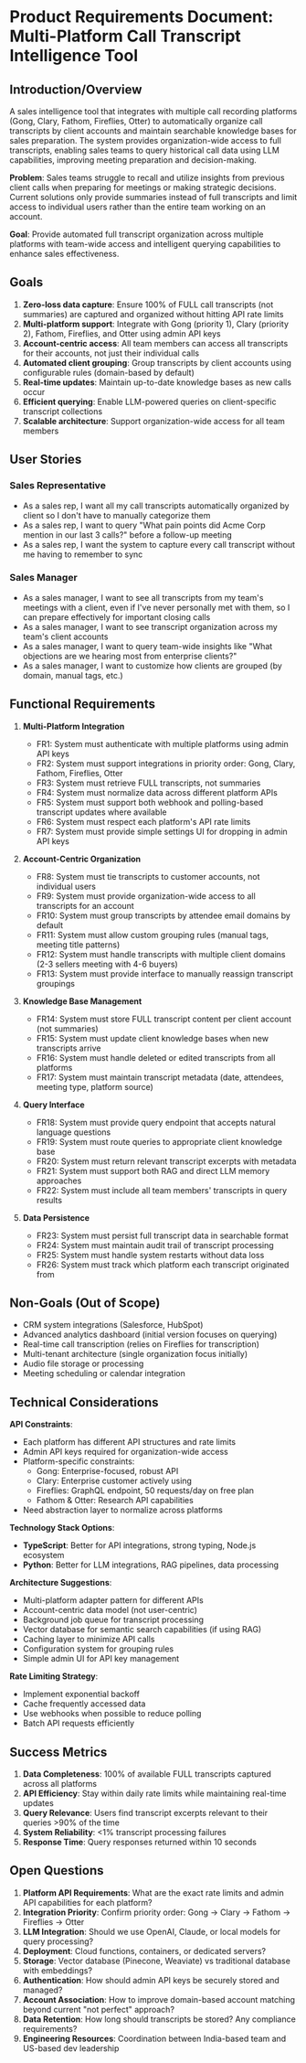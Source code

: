 # Product Requirements Document: Multi-Platform Call Transcript Intelligence Tool

## Introduction/Overview

A sales intelligence tool that integrates with multiple call recording platforms (Gong, Clary, Fathom, Fireflies, Otter) to automatically organize call transcripts by client accounts and maintain searchable knowledge bases for sales preparation. The system provides organization-wide access to full transcripts, enabling sales teams to query historical call data using LLM capabilities, improving meeting preparation and decision-making.

**Problem**: Sales teams struggle to recall and utilize insights from previous client calls when preparing for meetings or making strategic decisions. Current solutions only provide summaries instead of full transcripts and limit access to individual users rather than the entire team working on an account.

**Goal**: Provide automated full transcript organization across multiple platforms with team-wide access and intelligent querying capabilities to enhance sales effectiveness.

## Goals

1. **Zero-loss data capture**: Ensure 100% of FULL call transcripts (not summaries) are captured and organized without hitting API rate limits
2. **Multi-platform support**: Integrate with Gong (priority 1), Clary (priority 2), Fathom, Fireflies, and Otter using admin API keys
3. **Account-centric access**: All team members can access all transcripts for their accounts, not just their individual calls
4. **Automated client grouping**: Group transcripts by client accounts using configurable rules (domain-based by default)
5. **Real-time updates**: Maintain up-to-date knowledge bases as new calls occur
6. **Efficient querying**: Enable LLM-powered queries on client-specific transcript collections
7. **Scalable architecture**: Support organization-wide access for all team members

## User Stories

### Sales Representative
- As a sales rep, I want all my call transcripts automatically organized by client so I don't have to manually categorize them
- As a sales rep, I want to query "What pain points did Acme Corp mention in our last 3 calls?" before a follow-up meeting
- As a sales rep, I want the system to capture every call transcript without me having to remember to sync

### Sales Manager
- As a sales manager, I want to see all transcripts from my team's meetings with a client, even if I've never personally met with them, so I can prepare effectively for important closing calls
- As a sales manager, I want to see transcript organization across my team's client accounts
- As a sales manager, I want to query team-wide insights like "What objections are we hearing most from enterprise clients?"
- As a sales manager, I want to customize how clients are grouped (by domain, manual tags, etc.)

## Functional Requirements

1. **Multi-Platform Integration**
   - FR1: System must authenticate with multiple platforms using admin API keys
   - FR2: System must support integrations in priority order: Gong, Clary, Fathom, Fireflies, Otter
   - FR3: System must retrieve FULL transcripts, not summaries
   - FR4: System must normalize data across different platform APIs
   - FR5: System must support both webhook and polling-based transcript updates where available
   - FR6: System must respect each platform's API rate limits
   - FR7: System must provide simple settings UI for dropping in admin API keys

2. **Account-Centric Organization**
   - FR8: System must tie transcripts to customer accounts, not individual users
   - FR9: System must provide organization-wide access to all transcripts for an account
   - FR10: System must group transcripts by attendee email domains by default
   - FR11: System must allow custom grouping rules (manual tags, meeting title patterns)
   - FR12: System must handle transcripts with multiple client domains (2-3 sellers meeting with 4-6 buyers)
   - FR13: System must provide interface to manually reassign transcript groupings

3. **Knowledge Base Management**
   - FR14: System must store FULL transcript content per client account (not summaries)
   - FR15: System must update client knowledge bases when new transcripts arrive
   - FR16: System must handle deleted or edited transcripts from all platforms
   - FR17: System must maintain transcript metadata (date, attendees, meeting type, platform source)

4. **Query Interface**
   - FR18: System must provide query endpoint that accepts natural language questions
   - FR19: System must route queries to appropriate client knowledge base
   - FR20: System must return relevant transcript excerpts with metadata
   - FR21: System must support both RAG and direct LLM memory approaches
   - FR22: System must include all team members' transcripts in query results

5. **Data Persistence**
   - FR23: System must persist full transcript data in searchable format
   - FR24: System must maintain audit trail of transcript processing
   - FR25: System must handle system restarts without data loss
   - FR26: System must track which platform each transcript originated from

## Non-Goals (Out of Scope)

- CRM system integrations (Salesforce, HubSpot)
- Advanced analytics dashboard (initial version focuses on querying)
- Real-time call transcription (relies on Fireflies for transcription)
- Multi-tenant architecture (single organization focus initially)
- Audio file storage or processing
- Meeting scheduling or calendar integration

## Technical Considerations

**API Constraints**:
- Each platform has different API structures and rate limits
- Admin API keys required for organization-wide access
- Platform-specific constraints:
  - Gong: Enterprise-focused, robust API
  - Clary: Enterprise customer actively using
  - Fireflies: GraphQL endpoint, 50 requests/day on free plan
  - Fathom & Otter: Research API capabilities
- Need abstraction layer to normalize across platforms

**Technology Stack Options**:
- **TypeScript**: Better for API integrations, strong typing, Node.js ecosystem
- **Python**: Better for LLM integrations, RAG pipelines, data processing

**Architecture Suggestions**:
- Multi-platform adapter pattern for different APIs
- Account-centric data model (not user-centric)
- Background job queue for transcript processing
- Vector database for semantic search capabilities (if using RAG)
- Caching layer to minimize API calls
- Configuration system for grouping rules
- Simple admin UI for API key management

**Rate Limiting Strategy**:
- Implement exponential backoff
- Cache frequently accessed data
- Use webhooks when possible to reduce polling
- Batch API requests efficiently

## Success Metrics

1. **Data Completeness**: 100% of available FULL transcripts captured across all platforms
2. **API Efficiency**: Stay within daily rate limits while maintaining real-time updates
3. **Query Relevance**: Users find transcript excerpts relevant to their queries >90% of the time
4. **System Reliability**: <1% transcript processing failures
5. **Response Time**: Query responses returned within 10 seconds

## Open Questions

1. **Platform API Requirements**: What are the exact rate limits and admin API capabilities for each platform?
2. **Integration Priority**: Confirm priority order: Gong → Clary → Fathom → Fireflies → Otter
3. **LLM Integration**: Should we use OpenAI, Claude, or local models for query processing?
4. **Deployment**: Cloud functions, containers, or dedicated servers?
5. **Storage**: Vector database (Pinecone, Weaviate) vs traditional database with embeddings?
6. **Authentication**: How should admin API keys be securely stored and managed?
7. **Account Association**: How to improve domain-based account matching beyond current "not perfect" approach?
8. **Data Retention**: How long should transcripts be stored? Any compliance requirements?
9. **Engineering Resources**: Coordination between India-based team and US-based dev leadership